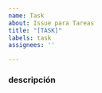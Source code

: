```yaml
---
name: Task
about: Issue para Tareas
title: "[TASK]"
labels: task
assignees: ''

---
```


### descripción
